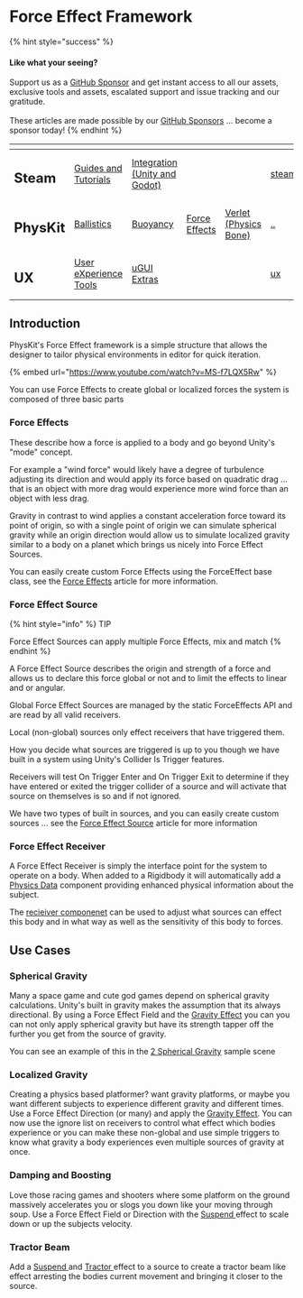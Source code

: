 # Force Effect Framework

{% hint style="success" %}
#### Like what your seeing?

Support us as a [GitHub Sponsor](../../../../) and get instant access to all our assets, exclusive tools and assets, escalated support and issue tracking and our gratitude.\
\
These articles are made possible by our [GitHub Sponsors](../../../../) ... become a sponsor today!
{% endhint %}

<table data-view="cards"><thead><tr><th></th><th></th><th></th><th></th><th></th><th data-hidden data-card-target data-type="content-ref"></th><th data-hidden data-card-cover data-type="files"></th></tr></thead><tbody><tr><td><h2>Steam</h2></td><td><a href="../../../../company/concepts/steam/">Guides and Tutorials</a></td><td><a href="../../../steamworks/">Integration (Unity and Godot)</a></td><td></td><td></td><td><a href="../../../../company/concepts/steam/">steam</a></td><td><a href="../../../../.gitbook/assets/Steamworks Card.png">Steamworks Card.png</a></td></tr><tr><td><h2>PhysKit</h2></td><td><a href="../sample-scenes/1-ballistic-basics.md">Ballistics</a></td><td><a href="../sample-scenes/1-buoyancy-example.md">Buoyancy</a></td><td><a href="../sample-scenes/1-force-effect-fields.md">Force Effects</a></td><td><a href="../sample-scenes/2-verlet-spring-skinned-mesh.md">Verlet (Physics Bone)</a></td><td><a href="../../">..</a></td><td><a href="../../../../.gitbook/assets/PhysKit Card.png">PhysKit Card.png</a></td></tr><tr><td><h2>UX</h2></td><td><a href="../../../ux/learning/core-concepts/">User eXperience Tools</a></td><td><a href="../../../ux/learning/ugui-extras/">uGUI Extras</a></td><td></td><td></td><td><a href="../../../ux/">ux</a></td><td><a href="../../../../.gitbook/assets/Splash Screen (1).png">Splash Screen (1).png</a></td></tr></tbody></table>

## Introduction

PhysKit's Force Effect framework is a simple structure that allows the designer to tailor physical environments in editor for quick iteration.

{% embed url="https://www.youtube.com/watch?v=MS-f7LQX5Rw" %}

You can use Force Effects to create global or localized forces the system is composed of three basic parts

### Force Effects

These describe how a force is applied to a body and go beyond Unity's "mode" concept.&#x20;

For example a "wind force" would likely have a degree of turbulence adjusting its direction and would apply its force based on quadratic drag ... that is an object with more drag would experience more wind force than an object with less drag.&#x20;

Gravity in contrast to wind applies a constant acceleration force toward its point of origin, so with a single point of origin we can simulate spherical gravity while an origin direction would allow us to simulate localized gravity similar to a body on a planet which brings us nicely into Force Effect Sources.

You can easily create custom Force Effects using the ForceEffect base class, see the [Force Effects](../../api/force-effects.md) article for more information.

### Force Effect Source

{% hint style="info" %}
TIP

Force Effect Sources can apply multiple Force Effects, mix and match
{% endhint %}

A Force Effect Source describes the origin and strength of a force and allows us to declare this force global or not and to limit the effects to linear and or angular.&#x20;

Global Force Effect Sources are managed by the static ForceEffects API and are read by all valid receivers.&#x20;

Local (non-global) sources only effect receivers that have triggered them.&#x20;

How you decide what sources are triggered is up to you though we have built in a system using Unity's Collider Is Trigger features.&#x20;

Receivers will test On Trigger Enter and On Trigger Exit to determine if they have entered or exited the trigger collider of a source and will activate that source on themselves is so and if not ignored.

We have two types of built in sources, and you can easily create custom sources ... see the [Force Effect Source](../../components/force-effect-source/) article for more information

### Force Effect Receiver

A Force Effect Receiver is simply the interface point for the system to operate on a body. When added to a Rigidbody it will automatically add a [Physics Data](../../components/physics-data.md) component providing enhanced physical information about the subject.

The [recieiver componenet](../../components/force-effect-reciever.md) can be used to adjust what sources can effect this body and in what way as well as the sensitivity of this body to forces.

## Use Cases

### Spherical Gravity

Many a space game and cute god games depend on spherical gravity calculations. Unity's built in gravity makes the assumption that its always directional. By using a Force Effect Field and the [Gravity Effect](../../objects/force-effect/gravity-effect.md) you can you can not only apply spherical gravity but have its strength tapper off the further you get from the source of gravity.

You can see an example of this in the [2 Spherical Gravity](../sample-scenes/2-spherical-gravity.md) sample scene

### Localized Gravity

Creating a physics based platformer? want gravity platforms, or maybe you want different subjects to experience different gravity and different times. Use a Force Effect Direction (or many) and apply the [Gravity Effect](../../objects/force-effect/gravity-effect.md). You can now use the ignore list on receivers to control what effect which bodies experience or you can make these non-global and use simple triggers to know what gravity a body experiences even multiple sources of gravity at once.

### Damping and Boosting

Love those racing games and shooters where some platform on the ground massively accelerates you or slogs you down like your moving through soup. Use a Force Effect Field or Direction with the [Suspend ](../../objects/force-effect/suspend-effect.md)effect to scale down or up the subjects velocity.

### Tractor Beam

Add a [Suspend ](../../objects/force-effect/suspend-effect.md)and [Tractor ](../../objects/force-effect/tractor-effect.md)effect to a source to create a tractor beam like effect arresting the bodies current movement and bringing it closer to the source.

